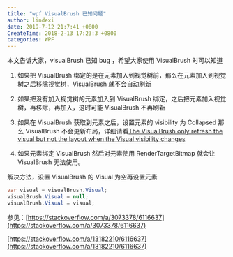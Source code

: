 ```yaml
---
title: "wpf VisualBrush 已知问题"
author: lindexi
date: 2019-7-12 21:7:41 +0800
CreateTime: 2018-2-13 17:23:3 +0800
categories: WPF
---
```


本文告诉大家，visualBrush 已知 bug ，希望大家使用 VisualBrush 时可以知道

<!--more-->


<!-- csdn -->

1. 如果把 VisualBrush 绑定的是在元素加入到视觉树前，那么在元素加入到视觉树之后移除视觉树，VisualBrush 就不会自动刷新

1. 如果把没有加入视觉树的元素加入到 VisualBrush 绑定，之后把元素加入视觉树，再移除，再加入，这时可能 VisualBrush 不再刷新

1. 如果在 VisualBrush 获取到元素之后，设置元素的 visibility 为 Collapsed 那么 VisualBrush 不会更新布局，详细请看[The VisualBrush only refresh the visual but not the layout when the Visual visibility changes](https://github.com/dotnet/wpf/issues/1241 )

1. 如果元素绑定 VisualBrush 然后对元素使用 RenderTargetBitmap 就会让 VisualBrush 无法使用。

解决方法，设置 VisualBrush 的 Visual 为空再设置元素

```csharp
var visual = visualBrush.Visual;
visualBrush.Visual = null;
visualBrush.Visual = visual;
```

参见：[https://stackoverflow.com/a/3073378/6116637](https://stackoverflow.com/a/3073378/6116637)

[https://stackoverflow.com/a/13182210/6116637](https://stackoverflow.com/a/13182210/6116637)

